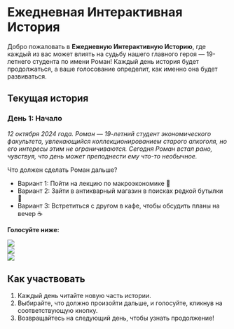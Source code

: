 # Ежедневная Интерактивная История

Добро пожаловать в **Ежедневную Интерактивную Историю**, где каждый из вас может влиять на судьбу нашего главного героя — 19-летнего студента по имени Роман! Каждый день история будет продолжаться, а ваше голосование определит, как именно она будет развиваться.

## Текущая история

### День 1: Начало

_12 октября 2024 года. Роман — 19-летний студент экономического факультета, увлекающийся коллекционированием старого алкоголя, но его интересы этим не ограничиваются. Сегодня Роман встал рано, чувствуя, что день может преподнести ему что-то необычное._

Что должен сделать Роман дальше?
- Вариант 1: Пойти на лекцию по макроэкономике 📘
- Вариант 2: Зайти в антикварный магазин в поисках редкой бутылки 🍷
- Вариант 3: Встретиться с другом в кафе, чтобы обсудить планы на вечер ☕

**Голосуйте ниже:**

[![](https://img.shields.io/badge/Вариант%201-brightgreen)](https://your-server.com/vote/1)  
[![](https://img.shields.io/badge/Вариант%202-blue)](https://your-server.com/vote/2)  
[![](https://img.shields.io/badge/Вариант%203-yellow)](https://your-server.com/vote/3)

## Как участвовать
1. Каждый день читайте новую часть истории.
2. Выбирайте, что должно произойти дальше, и голосуйте, кликнув на соответствующую кнопку.
3. Возвращайтесь на следующий день, чтобы узнать продолжение!
